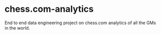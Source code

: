 # chess.com-analytics
End to end data engineering project on chess.com analytics of all the GMs in the world.

